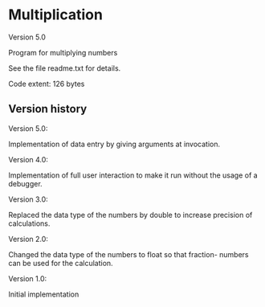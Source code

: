 # Multiplication

Version 5.0

Program for multiplying numbers


See the file  readme.txt  for details.

Code extent: 126 bytes


Version history
---------

Version 5.0:

Implementation of data entry by giving arguments at invocation.


Version 4.0:

Implementation of full user interaction to make it run without the usage of a debugger.


Version 3.0:

Replaced the data type of the numbers by double to increase precision of
calculations.


Version 2.0:

Changed the data type of the numbers to float so that fraction- numbers can be
used for the calculation.


Version 1.0:

Initial implementation
